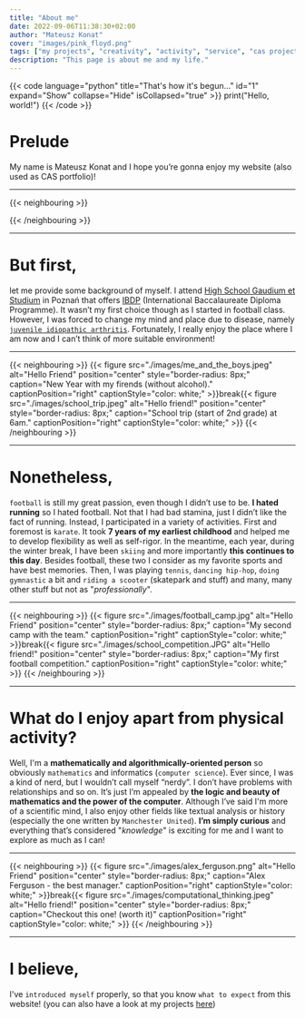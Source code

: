 ```yaml
---
title: "About me"
date: 2022-09-06T11:38:30+02:00
author: "Mateusz Konat"
cover: "images/pink_floyd.png"
tags: ["my projects", "creativity", "activity", "service", "cas project", "IB resources"]
description: "This page is about me and my life."
---
```


{{< code language="python" title="That's how it's begun..." id="1" expand="Show" collapse="Hide" isCollapsed="true" >}}
print("Hello, world!")
{{< /code >}}

# Prelude
My name is Mateusz Konat and I hope you’re gonna enjoy my website (also used as CAS portfolio)! 

***
{{< neighbouring >}}

{{< /neighbouring >}}
***

# But first,
let me provide some background of myself. I attend [High School Gaudium et Studium](https://edu-ges.pl/high-school/about-school) in Poznań that offers [IBDP](https://www.ibo.org/programmes/diploma-programme/) (International Baccalaureate Diploma Programme). It wasn’t my first choice though as I started in football class. However, I was forced to change my mind and place due to disease, namely [`juvenile idiopathic arthritis`](https://www.mayoclinic.org/diseases-conditions/juvenile-idiopathic-arthritis/symptoms-causes/syc-20374082). Fortunately, I really enjoy the place where I am now and I can’t think of more suitable environment!

***
{{< neighbouring >}}
{{< figure src="./images/me_and_the_boys.jpeg" alt="Hello Friend" position="center" style="border-radius: 8px;" caption="New Year with my firends (without alcohol)." captionPosition="right" captionStyle="color: white;" >}}break{{< figure src="./images/school_trip.jpeg" alt="Hello friend!" position="center" style="border-radius: 8px;" caption="School trip (start of 2nd grade) at 6am." captionPosition="right" captionStyle="color: white;" >}}
{{< /neighbouring >}}
***

# Nonetheless,
 `football` is still my great passion, even though I didn’t use to be. **I hated running** so I hated football. Not that I had bad stamina, just I didn’t like the fact of running. Instead, I participated in a variety of activities. First and foremost is `karate`. It took **7 years of my earliest childhood** and helped me to develop flexibility as well as self-rigor. In the meantime, each year, during the winter break, I have been `skiing` and more importantly **this continues to this day**. Besides football, these two I consider as my favorite sports and have best memories. Then, I was playing `tennis`, `dancing hip-hop`, `doing gymnastic` a bit and `riding a scooter` (skatepark and stuff) and many, many other stuff but not as "_professionally_". 

***
{{< neighbouring >}}
{{< figure src="./images/football_camp.jpg" alt="Hello Friend" position="center" style="border-radius: 8px;" caption="My second camp with the team." captionPosition="right" captionStyle="color: white;" >}}break{{< figure src="./images/school_competition.JPG" alt="Hello friend!" position="center" style="border-radius: 8px;" caption="My first football competition." captionPosition="right" captionStyle="color: white;" >}}
{{< /neighbouring >}}
***

# What do I enjoy apart from physical activity?
 Well, I'm a **mathematically and algorithmically-oriented person** so obviously `mathematics` and informatics (`computer science`). Ever since, I was a kind of nerd, but I wouldn’t call myself “nerdy”. I don’t have problems with relationships and so on. It’s just I’m appealed by **the logic and beauty of mathematics and the power of the computer**. Although I’ve said I'm more of a scientific mind, I also enjoy other fields like textual analysis or history (especially the one written by `Manchester United`). **I’m simply curious** and everything that’s considered "_knowledge_" is exciting for me and I want to explore as much as I can!

***
{{< neighbouring >}}
{{< figure src="./images/alex_ferguson.png" alt="Hello Friend" position="center" style="border-radius: 8px;" caption="Alex Ferguson - the best manager." captionPosition="right" captionStyle="color: white;" >}}break{{< figure src="./images/computational_thinking.jpeg" alt="Hello friend!" position="center" style="border-radius: 8px;" caption="Checkout this one! (worth it)" captionPosition="right" captionStyle="color: white;" >}}
{{< /neighbouring >}}
***

# I believe,
I've `introduced myself` properly, so that you know `what to expect` from this website! (you can also have a look at my projects [here](https://undemalum.github.io/portfolio/projects/))
